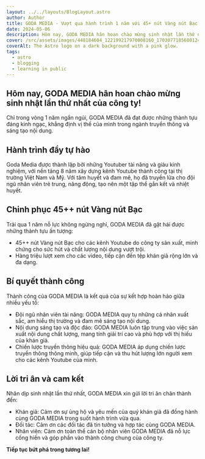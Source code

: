 ```yaml
---
layout: ../../layouts/BlogLayout.astro
author: Author
title: GODA MEDIA - Vượt qua hành trình 1 năm với 45+ nút Vàng nút Bạc
date: 2024-05-06
description: Hôm nay, GODA MEDIA hân hoan chào mừng sinh nhật lần thứ nhất của công ty!
cover: /src/assets/images/448184604_122199217970008160_170307718568012480_n.jpg
coverAlt: The Astro logo on a dark background with a pink glow.
tags:
  - astro
  - blogging
  - learning in public
---
```


## Hôm nay, GODA MEDIA hân hoan chào mừng sinh nhật lần thứ nhất của công ty!
Chỉ trong vòng 1 năm ngắn ngủi, GODA MEDIA đã đạt được những thành tựu đáng kinh ngạc, khẳng định vị thế của mình trong ngành truyền thông và sáng tạo nội dung.

## Hành trình đầy tự hào
Goda Media được thành lập bởi những Youtuber tài năng và giàu kinh nghiệm, với nền tảng 8 năm xây dựng kênh Youtube thành công tại thị trường Việt Nam và Mỹ. Với tâm huyết và đam mê, họ đã truyền lửa cho đội ngũ nhân viên trẻ trung, năng động, tạo nên một tập thể gắn kết và nhiệt huyết.

## Chinh phục 45++ nút Vàng nút Bạc
Trải qua 1 năm nỗ lực không ngừng nghỉ, GODA MEDIA đã gặt hái được những thành tựu ấn tượng:
- 45++ nút Vàng nút Bạc cho các kênh Youtube do công ty sản xuất, minh chứng cho sức hút và chất lượng nội dung vượt trội.
- Hàng triệu lượt xem cho các video, tiếp cận đến tệp khán giả rộng lớn và đa dạng.

## Bí quyết thành công
Thành công của GODA MEDIA là kết quả của sự kết hợp hoàn hảo giữa nhiều yếu tố:
- Đội ngũ nhân viên tài năng: GODA MEDIA quy tụ những cá nhân xuất sắc, am hiểu thị trường và đam mê sáng tạo nội dung.
- Nội dung sáng tạo và độc đáo: GODA MEDIA luôn tập trung vào việc sản xuất nội dung chất lượng, mang tính giải trí cao và phù hợp với thị hiếu của khán giả.
- Chiến lược truyền thông hiệu quả: GODA MEDIA áp dụng chiến lược truyền thông thông minh, giúp tiếp cận và thu hút lượng lớn người xem cho các kênh Youtube của mình.

## Lời tri ân và cam kết
Nhân dịp sinh nhật lần thứ nhất, GODA MEDIA xin gửi lời tri ân chân thành đến:
- Khán giả: Cảm ơn sự ủng hộ và yêu mến của quý khán giả đã đồng hành cùng GODA MEDIA trong suốt hành trình vừa qua.
- Đối tác: Cảm ơn các đối tác đã tin tưởng và hợp tác cùng GODA MEDIA.
- Nhân viên: Cảm ơn toàn thể cán bộ nhân viên GODA MEDIA đã nỗ lực cống hiến và góp phần vào thành công chung của công ty.

**Tiếp tục bứt phá trong tương lai!**
